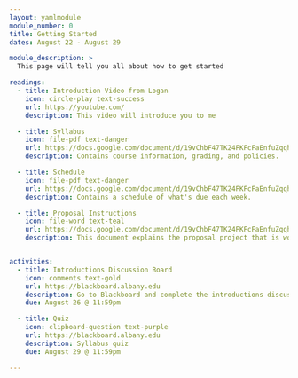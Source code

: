 ```yaml
---
layout: yamlmodule
module_number: 0
title: Getting Started
dates: August 22 - August 29

module_description: >
  This page will tell you all about how to get started

readings:
  - title: Introduction Video from Logan
    icon: circle-play text-success
    url: https://youtube.com/
    description: This video will introduce you to me

  - title: Syllabus
    icon: file-pdf text-danger
    url: https://docs.google.com/document/d/19vChbF47TK24FKFcFaEnfuZqqhN9PJHtNVPvYoLSTOQ/export?format=pdf
    description: Contains course information, grading, and policies.

  - title: Schedule
    icon: file-pdf text-danger
    url: https://docs.google.com/document/d/19vChbF47TK24FKFcFaEnfuZqqhN9PJHtNVPvYoLSTOQ/export?format=pdf
    description: Contains a schedule of what's due each week.

  - title: Proposal Instructions
    icon: file-word text-teal
    url: https://docs.google.com/document/d/19vChbF47TK24FKFcFaEnfuZqqhN9PJHtNVPvYoLSTOQ/export?format=pdf
    description: This document explains the proposal project that is worth 60% of your final grade in this course.


activities:
  - title: Introductions Discussion Board
    icon: comments text-gold
    url: https://blackboard.albany.edu
    description: Go to Blackboard and complete the introductions discussion board.
    due: August 26 @ 11:59pm

  - title: Quiz
    icon: clipboard-question text-purple
    url: https://blackboard.albany.edu
    description: Syllabus quiz
    due: August 29 @ 11:59pm

---
```

